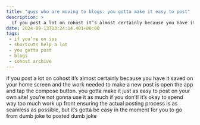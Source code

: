 ```yaml
---
title: "guys who are moving to blogs: you gotta make it easy to post"
description: >
  if you post a lot on cohost it’s almost certainly because you have it saved on your home screen and the work needed to make a new post is open the app and tap the compose button. you gotta make it just as easy to post on your own site! you’re not gonna use it as much if you don’t! it’s okay to spend way too much work up front ensuring the actual posting process is as seamless as possible, but it’s gotta be easy in the moment for you to go from dumb joke to posted dumb joke
date: 2024-09-13T13:24:14.401+00:00
tags:
 - if you’re on ios
 - shortcuts help a lot
 - you gotta post
 - blogs
 - cohost archive
---
```


if you post a lot on cohost it’s almost certainly because you have it saved on your home screen and the work needed to make a new post is open the app and tap the compose button. you gotta make it just as easy to post on your own site! you’re not gonna use it as much if you don’t! it’s okay to spend way too much work up front ensuring the actual posting process is as seamless as possible, but it’s gotta be easy in the moment for you to go from dumb joke to posted dumb joke
